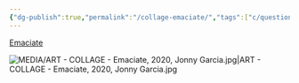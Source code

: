 ```yaml
---
{"dg-publish":true,"permalink":"/collage-emaciate/","tags":["c/question-mark","c/flower","c/colour-red","c/colour-beje","c/texture","c/dying","collage/year-2020"],"created":"2024-06-28T12:56:47.000-04:00","updated":"2025-09-10T10:32:01.646-04:00"}
---
```



[Emaciate](https://www.instagram.com/p/CJRrAYehF2U/)

![MEDIA/ART - COLLAGE - Emaciate, 2020, Jonny Garcia.jpg|ART - COLLAGE - Emaciate, 2020, Jonny Garcia.jpg](/img/user/MEDIA/ART%20-%20COLLAGE%20-%20Emaciate,%202020,%20Jonny%20Garcia.jpg)
